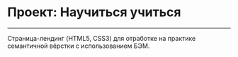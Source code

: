 # Проект: Научиться учиться
***
Страница-лендинг (HTML5, CSS3) для отработке на практике семантичной вёрстки c использованием БЭМ.

